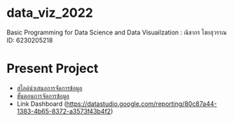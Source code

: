 # data_viz_2022
Basic Programming for Data Science and Data Visuailzation : ณิชากร ไชยสุวรรณ ID: 6230205218

# Present Project
* [สไลด์นำเสนอการจัดการข้อมูล](https://github.com/nichakornchaisuwan/data_viz_2022/blob/main/Project%20%E0%B8%81%E0%B8%A5%E0%B8%B8%E0%B9%88%E0%B8%A1%E0%B8%99%E0%B8%B5%E0%B9%89.pdf)
* [ขั้นตอนการจัดการข้อมูล](https://github.com/nichakornchaisuwan/data_viz_2022/blob/main/Project_%E0%B8%81%E0%B8%A5%E0%B8%B8%E0%B9%88%E0%B8%A1%E0%B8%99%E0%B8%B5%E0%B9%89.ipynb)
* Link Dashboard (https://datastudio.google.com/reporting/80c87a44-1383-4b65-8372-a3573f43b4f2)
